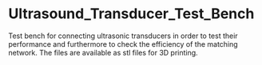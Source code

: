 # Ultrasound_Transducer_Test_Bench
Test bench for connecting ultrasonic transducers in order to test their performance and furthermore to check the efficiency of the matching network. The files are available as stl files for 3D printing.
